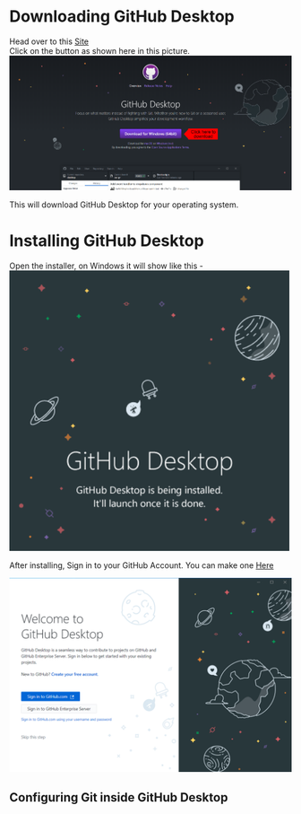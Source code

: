 # Downloading GitHub Desktop

Head over to this [Site](https://desktop.github.com/)<br>
Click on the button as shown here in this picture.<br>
![Downloading GitHub Desktop](/Assets/Downloading%20GitHub%20Desktop.png)

This will download GitHub Desktop for your operating system.<br>

# Installing GitHub Desktop

Open the installer, on Windows it will show like this -<br>
![Installing GitHub Desktop](/Assets/Installing%20Github%20Desktop.png)

After installing, Sign in to your GitHub Account. You can make one [Here](https://github.com/join?ref_cta=Sign+up&ref_loc=header+logged+out&ref_page=%2F&source=header-home)

![Logging into GD](/Assets/GitHub%20Desktop%20Launch%20Page.png)

## Configuring Git inside GitHub Desktop
